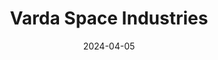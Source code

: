 ---  
layout: startup_page  
title: "Varda Space Industries"  
id: "varda.com"  
permalink: "/vardaspaceindustriesvarda.com04052024/"  
website: "https://varda.com/"  
funding_round: "Series B"  
funding_amount: "$90M"  
investors: "Caffeinated Capital, Lux Capital, General Catalyst, Founders Fund, Khosla Ventures"  
about: "Varda Space Industries builds infrastructure for manufacturing in microgravity, offering a unique environment for pharmaceutical processing and other materials in low-Earth orbit. Their cost-effective system provides the first commercial offering for orbital manufacturing and reentry technologies. This allows for rapid testing and data generation, advancing various industries."  
markets: "Aerospace, Biotechnology, Pharmaceuticals, Manufacturing, Product Design"  
hq: "El Segundo, California, United States"  
founded_year: "2021"  
linkedin: "https://www.linkedin.com/company/varda-space-industries/"  
twitter: "https://twitter.com/VardaSpace"  
instagram: ""  
facebook: "https://www.facebook.com/VardaSpace"  
crunchbase: "https://www.crunchbase.com/organization/varda-ba64"  
pitchbook: "https://pitchbook.com/profiles/company/454881-61"  

date_display: "05-Apr-2024"  
date: "2024-04-05"

# SEO Optimization  
meta_title: "Varda Space Industries - Series B Funding ($90M)"  
meta_description: "Varda Space Industries, Varda Space Industries builds infrastructure for manufacturing in microgravity, offering a unique environment for pharmaceutical processing and other ..."  
meta_keywords: "Varda Space Industries, Aerospace, Biotechnology, Pharmaceuticals, Manufacturing, Product Design, Series B funding"  
canonical_url: "https://startup.projectstartups.com/vardaspaceindustriesvarda.com04052024/"  
---